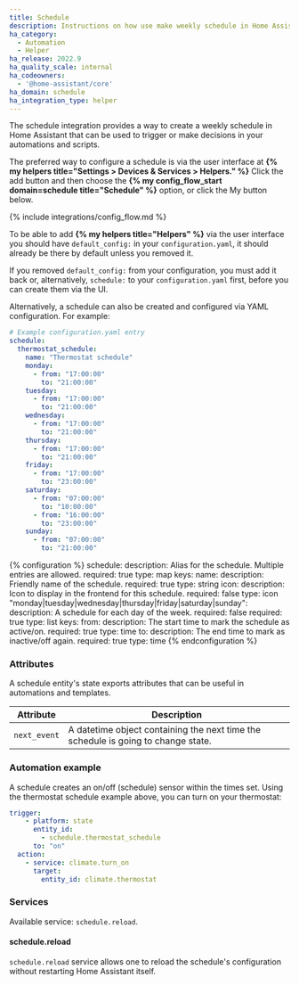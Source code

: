 ```yaml
---
title: Schedule
description: Instructions on how use make weekly schedule in Home Assistant.
ha_category:
  - Automation
  - Helper
ha_release: 2022.9
ha_quality_scale: internal
ha_codeowners:
  - '@home-assistant/core'
ha_domain: schedule
ha_integration_type: helper
---
```


The schedule integration provides a way to create a weekly schedule in
Home Assistant that can be used to trigger or make decisions in your
automations and scripts.

The preferred way to configure a schedule is via the user interface at
**{% my helpers title="Settings > Devices & Services > Helpers." %}** Click the add button
and then choose the **{% my config_flow_start domain=schedule title="Schedule" %}** option, or click the My button below.

{% include integrations/config_flow.md %}

To be able to add **{% my helpers title="Helpers" %}** via the user interface you should
have `default_config:` in your `configuration.yaml`, it should already
be there by default unless you removed it.

If you removed `default_config:` from your configuration,
you must add it back or, alternatively, `schedule:` to your
`configuration.yaml` first, before you can create them via the UI.

Alternatively, a schedule can also be created and configured via YAML
configuration. For example:

```yaml
# Example configuration.yaml entry
schedule:
  thermostat_schedule:
    name: "Thermostat schedule"
    monday:
      - from: "17:00:00"
        to: "21:00:00"
    tuesday:
      - from: "17:00:00"
        to: "21:00:00"
    wednesday:
      - from: "17:00:00"
        to: "21:00:00"
    thursday:
      - from: "17:00:00"
        to: "21:00:00"
    friday:
      - from: "17:00:00"
        to: "23:00:00"
    saturday:
      - from: "07:00:00"
        to: "10:00:00"
      - from: "16:00:00"
        to: "23:00:00"
    sunday:
      - from: "07:00:00"
        to: "21:00:00"
```

{% configuration %}
schedule:
  description: Alias for the schedule. Multiple entries are allowed.
  required: true
  type: map
  keys:
    name:
      description: Friendly name of the schedule.
      required: true
      type: string
    icon:
      description: Icon to display in the frontend for this schedule.
      required: false
      type: icon
    "monday|tuesday|wednesday|thursday|friday|saturday|sunday":
      description: A schedule for each day of the week.
      required: false
      required: true
      type: list
      keys:
        from:
          description: The start time to mark the schedule as active/on.
          required: true
          type: time
        to:
          description: The end time to mark as inactive/off again.
          required: true
          type: time
{% endconfiguration %}

### Attributes

A schedule entity's state exports attributes that can be useful in
automations and templates.

| Attribute | Description |
| ----- | ----- |
| `next_event` | A datetime object containing the next time the schedule is going to change state. |

### Automation example

A schedule creates an on/off (schedule) sensor within the times set. Using the thermostat schedule example above, you can turn on your thermostat:

```yaml
trigger:
    - platform: state
      entity_id:
        - schedule.thermostat_schedule
      to: "on"
  action:
    - service: climate.turn_on
      target:
        entity_id: climate.thermostat
```

### Services

Available service: `schedule.reload`.

#### schedule.reload

`schedule.reload` service allows one to reload the schedule's configuration without restarting Home Assistant itself.
